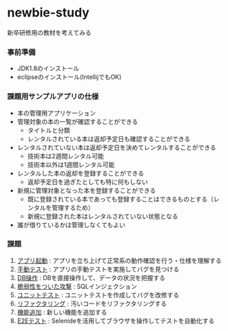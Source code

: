 # newbie-study
新卒研修用の教材を考えてみる

### 事前準備

* JDK1.8のインストール
* eclipseのインストール(IntellijでもOK)


### 課題用サンプルアプリの仕様

* 本の管理用アプリケーション
* 管理対象の本の一覧が確認することができる
  - タイトルと分類
  - レンタルされている本は返却予定日も確認することができる
* レンタルされていない本は返却予定日を決めてレンタルすることができる
  - 技術本は2週間レンタル可能
  - 技術本以外は1週間レンタル可能
* レンタルした本の返却を登録することができる
  - 返却予定日を過ぎたとしても特に何もしない
* 新規に管理対象となった本を登録することができる
  - 既に登録されている本であっても登録することはできるものとする（レンタルを管理するため）
  - 新規に登録された本はレンタルされていない状態となる
* 誰が借りているかは管理しなくてもよい

### 課題

1. [アプリ起動](issue/issue1.md) : アプリを立ち上げて正常系の動作確認を行う・仕様を理解する
1. [手動テスト]() : アプリの手動テストを実施してバグを見つける
1. [DB操作]() : DBを直接操作して、データの状況を把握する
1. [脆弱性をついた攻撃]() : SQLインジェクション
1. [ユニットテスト]() : ユニットテストを作成してバグを改修する
1. [リファクタリング]() : 汚いコードをリファクタリングする
1. [機能追加]() : 新しい機能を追加する
1. [E2Eテスト]() : Selenideを活用してブラウザを操作してテストを自動化する
